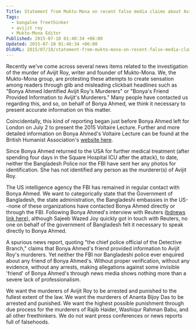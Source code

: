 ```yaml
---
Title: Statement from Mukto-Mona on recent false media claims about Avijit Roy's killers
Tags:
  - bangalee freethinker
  - avijit roy
  - Mukto-Mona Editor
Published: 2015-07-10 01:40:34 +06:00
Updated: 2015-07-10 01:40:34 +06:00
OldURL: 2015/07/10/statement-from-mukto-mona-on-recent-false-media-claims-about-avijit-roys-killers/
---
```


Recently we've come across several news items related to the investigation of the murder of Avijit Roy, writer and founder of Mukto-Mona. We, the Mukto-Mona group, are protesting these attempts to create sensation among readers through glib and misleading clickbait headlines such as "Bonya Ahmed Identified Avijit Roy's Murderers" or "Bonya's Friend Provided Information to Avijit's Murderers." Many people have contacted us regarding this, and so, on behalf of Bonya Ahmed, we think it necessary to present accurate information on this matter. 

Coincidentally, this kind of reporting began just before Bonya Ahmed left for London on July 2 to present the 2015 Voltaire Lecture. Further and more detailed information on Bonya Ahmed's Voltaire Lecture can be found at the British Humanist Association's <a href="https://humanism.org.uk/2015/07/02/attacked-bangladeshi-humanist-blogger-bonya-ahmed-delivers-2015-voltaire-lecture/">website  here</a>.

Since Bonya Ahmed returned to the USA for further medical treatment (after spending four days in the Square Hospital ICU after the attack), to date, neither the Bangladesh Police nor the FBI have sent her any photos for identification. She has not identified any person as the murderer(s) of Avijit Roy.

The US intelligence agency the FBI has remained in regular contact with Bonya Ahmed. We want to categorically state that the Government of Bangladesh, the state administration, the Bangladeshi embassies in the US--none of these organizations have contacted Bonya Ahmed directly or through the FBI. Following Bonya Ahmed's interview with Reuters (<a href="https://bdnews24.com/world/2015/05/11/avijits-wife-bonya-criticises-bangladesh-government-for-not-doing-enough">bdnews link here</a>), although Sajeeb Wazed Joy quickly got in touch with Reuters, no one on behalf of the government of Bangladesh felt it necessary to speak directly to Bonya Ahmed.

A spurious news report, quoting "the chief police official of the Detective Branch," claims that Bonya Ahmed's friend provided information to Avijit Roy's murderers. Yet neither the FBI nor Bangladeshi police ever enquired about any friend of Bonya Ahmed's. Without proper verification, without any evidence, without any arrests, making allegations against some invisible 'friend' of Bonya Ahmed's through news media shows nothing more than a severe lack of professionalism.

We want the murderers of Avijit Roy to be arrested and punished to the fullest extent of the law. We want the murderers of Ananta Bijoy Das to be arrested and punished. We want the highest possible punishment through due process for the murderers of Rajib Haider, Washiqur Rahman Babu, and all other freethinkers. We do not want press conferences or news reports full of falsehoods.
